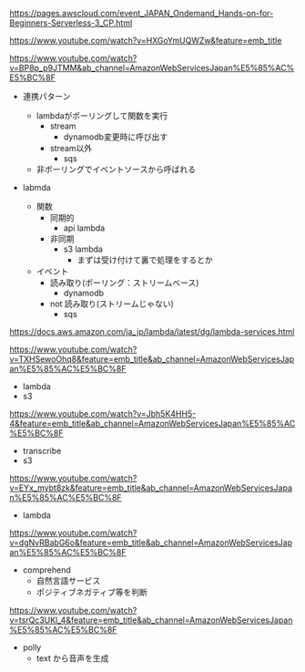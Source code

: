 https://pages.awscloud.com/event_JAPAN_Ondemand_Hands-on-for-Beginners-Serverless-3_CP.html


https://www.youtube.com/watch?v=HXGoYmUQWZw&feature=emb_title

https://www.youtube.com/watch?v=BP8p_p9JTMM&ab_channel=AmazonWebServicesJapan%E5%85%AC%E5%BC%8F

- 連携パターン
  - lambdaがポーリングして関数を実行
    - stream
      - dynamodb変更時に呼び出す
    - stream以外
      - sqs
  - 非ポーリングでイベントソースから呼ばれる


- labmda
  - 関数
    - 同期的
      - api lambda
    - 非同期
      - s3 lambda
        - まずは受け付けて裏で処理をするとか
  - イベント
    - 読み取り(ポーリング：ストリームベース)
      - dynamodb
    - not 読み取り(ストリームじゃない)
      - sqs 


https://docs.aws.amazon.com/ja_jp/lambda/latest/dg/lambda-services.html



https://www.youtube.com/watch?v=TXHSewoOhq8&feature=emb_title&ab_channel=AmazonWebServicesJapan%E5%85%AC%E5%BC%8F
- lambda
- s3

https://www.youtube.com/watch?v=Jbh5K4HH5-4&feature=emb_title&ab_channel=AmazonWebServicesJapan%E5%85%AC%E5%BC%8F
- transcribe
- s3

https://www.youtube.com/watch?v=EYx_mybt8zk&feature=emb_title&ab_channel=AmazonWebServicesJapan%E5%85%AC%E5%BC%8F
- lambda

https://www.youtube.com/watch?v=dgNvRBabG6o&feature=emb_title&ab_channel=AmazonWebServicesJapan%E5%85%AC%E5%BC%8F
- comprehend
  - 自然言語サービス
  - ポジティブネガティブ等を判断

https://www.youtube.com/watch?v=tsrQc3UKl_4&feature=emb_title&ab_channel=AmazonWebServicesJapan%E5%85%AC%E5%BC%8F
- polly
  - text から音声を生成